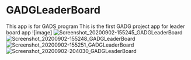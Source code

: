 # GADGLeaderBoard
This app is for GADS program
This is the first GADG project app for leader board app
![image]
![Screenshot_20200902-155245_GADGLeaderBoard](https://user-images.githubusercontent.com/54331873/92576795-3661a900-f28a-11ea-8986-d1a5cccb1cbe.jpg)
![Screenshot_20200902-155248_GADGLeaderBoard](https://user-images.githubusercontent.com/54331873/92576808-39f53000-f28a-11ea-830d-6f839fd1b0a8.jpg)
![Screenshot_20200902-155251_GADGLeaderBoard](https://user-images.githubusercontent.com/54331873/92576819-3e214d80-f28a-11ea-9779-2454a14a8918.jpg)
![Screenshot_20200902-204030_GADGLeaderBoard](https://user-images.githubusercontent.com/54331873/92576843-45485b80-f28a-11ea-9707-591fe013a230.jpg)
